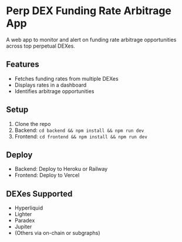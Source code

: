 # Perp DEX Funding Rate Arbitrage App

A web app to monitor and alert on funding rate arbitrage opportunities across top perpetual DEXes.

## Features
- Fetches funding rates from multiple DEXes
- Displays rates in a dashboard
- Identifies arbitrage opportunities

## Setup
1. Clone the repo
2. Backend: `cd backend && npm install && npm run dev`
3. Frontend: `cd frontend && npm install && npm run dev`

## Deploy
- Backend: Deploy to Heroku or Railway
- Frontend: Deploy to Vercel

## DEXes Supported
- Hyperliquid
- Lighter
- Paradex
- Jupiter
- (Others via on-chain or subgraphs)